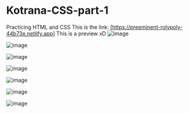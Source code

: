 # Kotrana-CSS-part-1
Practicing HTML and CSS
This is the link: [https://preeminent-rolypoly-44b73e.netlify.app]
This is a preview xD
![image](https://user-images.githubusercontent.com/86122918/233657697-1e58da72-80dd-4a28-a051-f77e6ccc2a4f.png)

![image](https://user-images.githubusercontent.com/86122918/233657919-85c4e730-de47-4c81-9b52-1dc7b93aa84f.png)

![image](https://user-images.githubusercontent.com/86122918/233658063-56305c75-5444-4457-8156-21342a973867.png)

![image](https://user-images.githubusercontent.com/86122918/233658164-b6b88e29-6291-406f-8e6c-5ba6ea0a4c96.png)

![image](https://user-images.githubusercontent.com/86122918/233658252-c431a05d-e6e6-4603-8918-cf9f385f003d.png)

![image](https://user-images.githubusercontent.com/86122918/233658338-4fc2f17f-46f5-421f-9b53-df116c0a0160.png)

![image](https://user-images.githubusercontent.com/86122918/233658428-18c11ddd-be7e-480b-ac31-0e2fe479574c.png)


